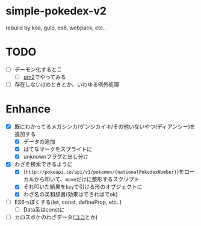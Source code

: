 simple-pokedex-v2
=================

rebuild by koa, gulp, es6, webpack, etc..


# TODO
- [ ] デーモン化するとこ
  - [ ] [pm2](https://github.com/Unitech/pm2)でやってみる
- [ ] 存在しないidのときとか、いわゆる例外処理

# Enhance
- [x] 既にわかってるメガシンカ/ゲンシカイキ/その他いないやつ(ディアンシー)を追加する
  - [x] データの追加
  - [x] はてなマークをスプライトに
  - [x] unknownフラグと出し分け
- [x] わざを検索できるように
  - [x] {``http://pokeapi.co/api/v1/pokemon/{nationalPokedexNumber}``}をローカルから叩いて、``move``だけに整形するスクリプト
  - [x] それ叩いた結果を``key``で引ける形のオブジェクトに
  - [x] わざ名の英和辞書(効果はできればでok)
- [ ] ES6っぽくする(let, const, defineProp, etc..)
  - [ ] Data系はconstに
- [ ] カロスポケのわざデータ([ココ](http://www.serebii.net/pokedex-xy/720.shtml)とか)
